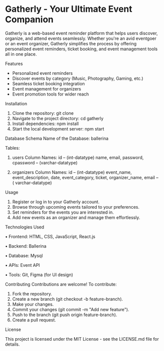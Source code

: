 # Gatherly - Your Ultimate Event Companion
Gatherly is a web-based event
reminder platform that helps users discover, organize, and attend events
seamlessly. Whether you\'re an avid eventgoer or an event organizer,
Gatherly simplifies the process by offering personalized event
reminders, ticket booking, and event management tools all in one place.

Features
-	Personalized event reminders
-	Discover events by category (Music, Photography, Gaming, etc.)
-	Seamless ticket booking integration
-	Event management for organizers
-	Event promotion tools for wider reach

Installation
1. Clone the repository:
   git clone 
2.	Navigate to the project directory:
cd gatherly
2.	Install dependencies:
npm install
3.	Start the local development server:
npm start


Database Schema
Name of the Database: ballerina

Tables:
1.	users
Column Names:
id – (int-datatype)
name, email, password, cpassword – (varchar-datatype)

3.	organizers
Column Names:
id – (int-datatype)
event_name, event_description, date, event_category, ticket, organizer_name, email  – ( varchar-datatype)


Usage
1.	Register or log in to your Gatherly account.
2.	Browse through upcoming events tailored to your preferences.
3.	Set reminders for the events you are interested in.
4.	Add new events as an organizer and manage them effortlessly.

Technologies Used

•	Frontend: HTML, CSS, JavaScript, React.js

•	Backend: Ballerina

•	Database: Mysql

•	APIs: Event API

•	Tools: Git, Figma (for UI design)



Contributing
Contributions are welcome! To contribute:
1.	Fork the repository.
2.	Create a new branch (git checkout -b feature-branch).
3.	Make your changes.
4.	Commit your changes (git commit -m "Add new feature").
5.	Push to the branch (git push origin feature-branch).
6.	Create a pull request.


License

This project is licensed under the MIT License - see the LICENSE.md file for details.
